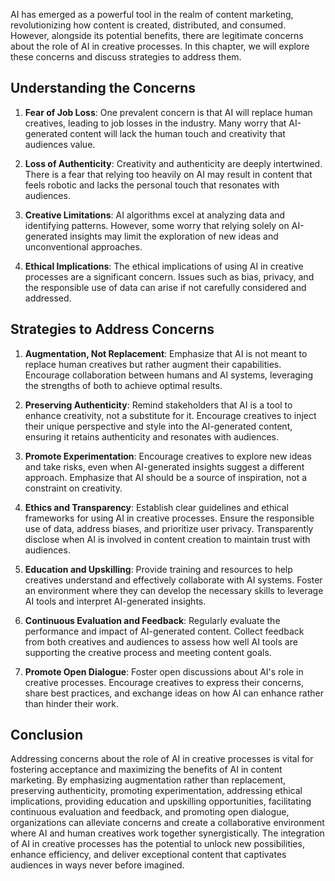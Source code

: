

AI has emerged as a powerful tool in the realm of content marketing, revolutionizing how content is created, distributed, and consumed. However, alongside its potential benefits, there are legitimate concerns about the role of AI in creative processes. In this chapter, we will explore these concerns and discuss strategies to address them.

Understanding the Concerns
--------------------------

1. **Fear of Job Loss**: One prevalent concern is that AI will replace human creatives, leading to job losses in the industry. Many worry that AI-generated content will lack the human touch and creativity that audiences value.

2. **Loss of Authenticity**: Creativity and authenticity are deeply intertwined. There is a fear that relying too heavily on AI may result in content that feels robotic and lacks the personal touch that resonates with audiences.

3. **Creative Limitations**: AI algorithms excel at analyzing data and identifying patterns. However, some worry that relying solely on AI-generated insights may limit the exploration of new ideas and unconventional approaches.

4. **Ethical Implications**: The ethical implications of using AI in creative processes are a significant concern. Issues such as bias, privacy, and the responsible use of data can arise if not carefully considered and addressed.

Strategies to Address Concerns
------------------------------

1. **Augmentation, Not Replacement**: Emphasize that AI is not meant to replace human creatives but rather augment their capabilities. Encourage collaboration between humans and AI systems, leveraging the strengths of both to achieve optimal results.

2. **Preserving Authenticity**: Remind stakeholders that AI is a tool to enhance creativity, not a substitute for it. Encourage creatives to inject their unique perspective and style into the AI-generated content, ensuring it retains authenticity and resonates with audiences.

3. **Promote Experimentation**: Encourage creatives to explore new ideas and take risks, even when AI-generated insights suggest a different approach. Emphasize that AI should be a source of inspiration, not a constraint on creativity.

4. **Ethics and Transparency**: Establish clear guidelines and ethical frameworks for using AI in creative processes. Ensure the responsible use of data, address biases, and prioritize user privacy. Transparently disclose when AI is involved in content creation to maintain trust with audiences.

5. **Education and Upskilling**: Provide training and resources to help creatives understand and effectively collaborate with AI systems. Foster an environment where they can develop the necessary skills to leverage AI tools and interpret AI-generated insights.

6. **Continuous Evaluation and Feedback**: Regularly evaluate the performance and impact of AI-generated content. Collect feedback from both creatives and audiences to assess how well AI tools are supporting the creative process and meeting content goals.

7. **Promote Open Dialogue**: Foster open discussions about AI's role in creative processes. Encourage creatives to express their concerns, share best practices, and exchange ideas on how AI can enhance rather than hinder their work.

Conclusion
----------

Addressing concerns about the role of AI in creative processes is vital for fostering acceptance and maximizing the benefits of AI in content marketing. By emphasizing augmentation rather than replacement, preserving authenticity, promoting experimentation, addressing ethical implications, providing education and upskilling opportunities, facilitating continuous evaluation and feedback, and promoting open dialogue, organizations can alleviate concerns and create a collaborative environment where AI and human creatives work together synergistically. The integration of AI in creative processes has the potential to unlock new possibilities, enhance efficiency, and deliver exceptional content that captivates audiences in ways never before imagined.
